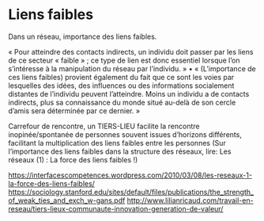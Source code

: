 # Liens faibles

Dans un réseau, importance des liens faibles.

 « Pour atteindre des contacts indirects, un individu doit passer par les liens de ce secteur « faible » ; ce type de lien est donc essentiel lorsque l’on s’intéresse à la manipulation du réseau par l’individu. »
•    « (L’importance de ces liens faibles) provient également du fait que ce sont les voies par lesquelles des idées, des influences ou des informations socialement distantes de l’individu peuvent l’atteindre. Moins un individu a de contacts indirects, plus sa connaissance du monde situé au-delà de son cercle d’amis sera déterminée par ce dernier. »

Carrefour de rencontre, un TIERS-LIEU facilite la rencontre inopinée/spontanée de personnes souvent issues d’horizons différents, facilitant la multiplication des liens faibles entre les personnes (Sur l’importance des liens faibles dans la structure des réseaux, lire: Les réseaux (1) : La force des liens faibles !)

https://interfacescompetences.wordpress.com/2010/03/08/les-reseaux-1-la-force-des-liens-faibles/
https://sociology.stanford.edu/sites/default/files/publications/the_strength_of_weak_ties_and_exch_w-gans.pdf
http://www.lilianricaud.com/travail-en-reseau/tiers-lieux-communaute-innovation-generation-de-valeur/
